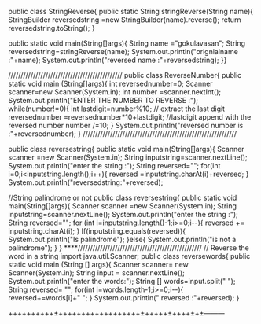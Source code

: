 public class StringReverse{
public static String stringReverse(String name){
StringBuilder reversedstring =new StringBuilder(name).reverse();
return reversedstring.toString();
}

public static void main(String[]args){
String name ="gokulavasan";
String reversedstring=stringReverse(name);
System.out.println("orignialname :"+name);
System.out.println("reversed name :"+reversedstring);
}}

//////////////////////////////////////////////
public class ReverseNumber{
public static void main (String[]args){
int reversednumber=0;
Scanner scanner=new Scanner(System.in);
int number =scanner.nextInt();
System.out.println("ENTER THE NUMBER TO REVERSE :");
while(number!=0){
int lastdigit=number%10; // extract the last digit
reversednumber =reversednumber*10+lastdigit;
//lastdigit append with the reversed number
number /=10;
}
System.out.println("reversed number is :"+reversednumber);
}
//////////////////////////////////////////////////////////////

public class reversestring{
public static void main(String[]args){
Scanner scanner =new Scanner(System.in);
String inputstring=scanner.nextLine();
System.out.println("enter the string :");
String reversed="";
for(int i=0;i<inputstring.length();i++){
reversed =inputstring.charAt(i)+reversed;
}
System.out.println("reversedstring:"+reversed);




//String palindrome or not
public class reversestring{
public static void main(String[]args){
Scanner scanner =new Scanner(System.in);
String inputstring=scanner.nextLine();
System.out.println("enter the string :");
String reversed="";
for (int i=inputstring.length()-1;i>=0;i--){
reversed += inputstring.charAt(i);
}
If(inputstring.equals(reversed)){
System.out.println("Is palindrome");
}else{
System.out.println("is not a palindrome");
}
}
****//////////////////////////////////////////////////
// Reverse the word in a string
import java.util.Scanner;
public class reversewords{
public static void main (String [] args){
Scanner scanner= new Scanner(System.in);
String input = scanner.nextLine();
System.out.println("enter the words:");
String [] words=input.split(" ");
String reversed= "";
for(int i=words.length-1;i>=0;i--){
reversed+=words[i]+" ";
}
System.out.println(" reversed :"+reversed);
}

++++++++++±++++++++++++++++++±+++++±++++±+±———



